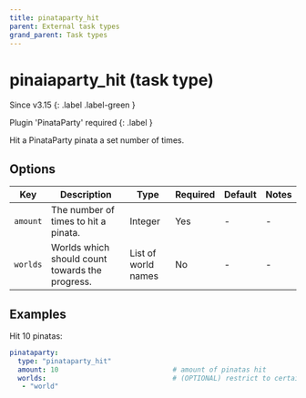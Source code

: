```yaml
---
title: pinataparty_hit
parent: External task types
grand_parent: Task types
---
```


# pinaiaparty_hit (task type)

Since v3.15
{: .label .label-green }

Plugin 'PinataParty' required
{: .label }

Hit a PinataParty pinata a set number of times.

## Options

| Key      | Description                                     | Type                | Required | Default | Notes |
|----------|-------------------------------------------------|---------------------|----------|---------|-------|
| `amount` | The number of times to hit a pinata.            | Integer             | Yes      | \-      | \-    |
| `worlds` | Worlds which should count towards the progress. | List of world names | No       | \-      | \-    |

## Examples

Hit 10 pinatas:

``` yaml
pinataparty:
  type: "pinataparty_hit"
  amount: 10                            # amount of pinatas hit
  worlds:                               # (OPTIONAL) restrict to certain worlds
   - "world"
```
